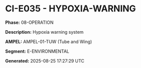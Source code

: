 # CI-E035 - HYPOXIA-WARNING

**Phase:** 08-OPERATION

**Description:** Hypoxia warning system

**AMPEL:** AMPEL-01-TUW (Tube and Wing)

**Segment:** E-ENVIRONMENTAL

**Generated:** 2025-08-25 17:27:29 UTC
